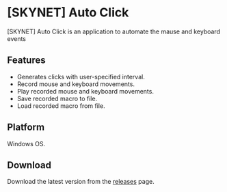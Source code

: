 # [SKYNET] Auto Click

[SKYNET] Auto Click is an application to automate the mause and keyboard events 

## Features
* Generates clicks with user-specified interval.
* Record mouse and keyboard movements.
* Play recorded mouse and keyboard movements.
* Save recorded macro to file.
* Load recorded macro from file.

## Platform
Windows OS.

## Download ##
Download the latest version from the [releases](https://github.com/Hackerprod/-SKYNET-Auto-Click/releases) page.
